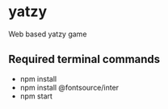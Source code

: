 # yatzy
Web based yatzy game

## Required terminal commands
- npm install
- npm install @fontsource/inter
- npm start

